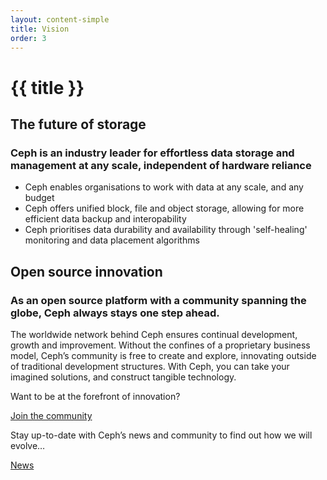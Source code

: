 ```yaml
---
layout: content-simple
title: Vision
order: 3
---
```


# {{ title }}

## The future of storage

### Ceph is an industry leader for effortless data storage and management at any scale, independent of hardware reliance 

- Ceph enables organisations to work with data at any scale, and any budget
- Ceph offers unified block, file and object storage, allowing for more efficient data backup and interopability
- Ceph prioritises data durability and availability through 'self-healing' monitoring and data placement algorithms

## Open source innovation

### As an open source platform with a community spanning the globe, Ceph always stays one step ahead.

The worldwide network behind Ceph ensures continual development, growth and improvement. Without the confines of a proprietary business model, Ceph’s community is free to create and explore, innovating outside of traditional development structures. With Ceph, you can take your imagined solutions, and construct tangible technology.

Want to be at the forefront of innovation?

[Join the community](../../community/)

Stay up-to-date with Ceph’s news and community to find out how we will evolve…

[News](../../news/)
